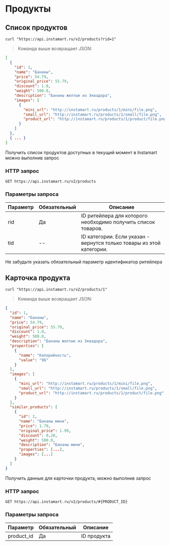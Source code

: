 # Продукты

## Список продуктов

```shell
curl "https://api.instamart.ru/v2/products?rid=1" 
```

> Команда выше возвращает JSON:

```json
[
  {
    "id": 1,
    "name": "Бананы",
    "price": 54.79,
    "original_price": 55.79,
    "discount": 1.0,
    "weight": 500.0,
    "description": "Бананы желтые из Эквадора",
    "images": [
      {
        "mini_url": "http://instamart.ru/products/1/mini/file.png",
        "small_url": "http://instamart.ru/products/1/small/file.png",
        "product_url": "http://instamart.ru/products/1/product/file.png"
      }
    ]
  },
  { ... }
]
```

Получить список продуктов доступных в текущий момент в Instamart можно выполнив запрос

### HTTP запрос

`GET https://api.instamart.ru/v2/products`

### Параметры запроса

Параметр | Обязательный | Описание
--------- | ------- | -----------
rid | Да | ID ритейлера для которого необходимо получить список товаров.
tid | -- | ID категории. Если указан - вернутся только товары из этой категории.  

<aside class="notice">
Не забудьте указать обязательный параметр идентификатор ритейлера
</aside>


## Карточка продукта

```shell
curl "https://api.instamart.ru/v2/products/1"
```

> Команда выше возвращает JSON:

```json
{
  "id": 1,
  "name": "Бананы",
  "price": 54.79,
  "original_price": 55.79,
  "discount": 1.0,
  "weight": 500.0,
  "description": "Бананы желтые из Эквадора",
  "properties": [
    {
      "name": "Калорийность",
      "value": "96"
    }
  ],
  "images": [
    {
      "mini_url": "http://instamart.ru/products/1/mini/file.png",
      "small_url": "http://instamart.ru/products/1/small/file.png",
      "product_url": "http://instamart.ru/products/1/product/file.png"
    }
  ],
  "similar_products": [
    {
      "id": 2,
      "name": "Бананы мини",
      "price": 1.79,
      "original_price": 1.99,
      "discount": 0.20,
      "weight": 500.0,
      "description": "Бананы мини",
      "properties": [...],
      "images": [...]
    }
  ]
}
```

Получить данные для карточки продукта, можно выполнив запрос

### HTTP запрос

`GET https://api.instamart.ru/v2/products/#{PRODUCT_ID}`

### Параметры запроса

Параметр | Обязательный | Описание
--------- | ------- | -----------
product_id | Да | ID продукта

